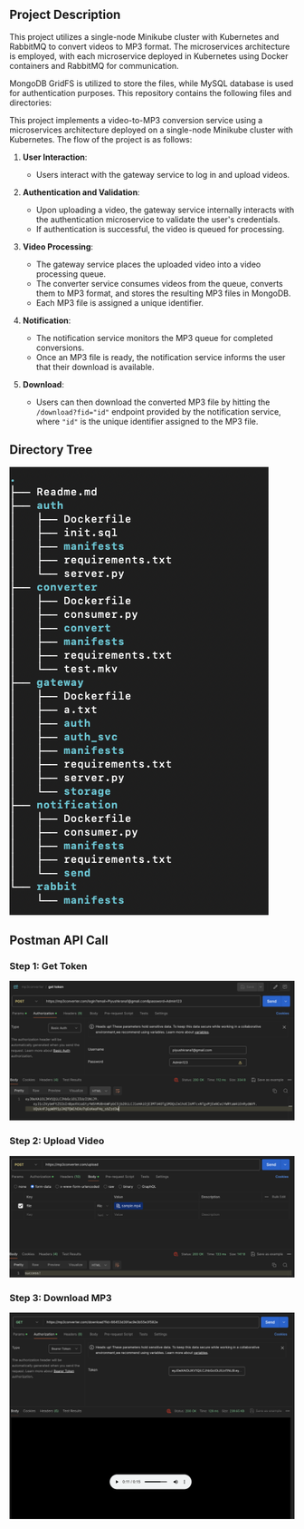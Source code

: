 ## Project Description

This project utilizes a single-node Minikube cluster with Kubernetes and RabbitMQ to convert videos to MP3 format. The microservices architecture is employed, with each microservice deployed in Kubernetes using Docker containers and RabbitMQ for communication.

MongoDB GridFS is utilized to store the files, while MySQL database is used for authentication purposes.
This repository contains the following files and directories:


This project implements a video-to-MP3 conversion service using a microservices architecture deployed on a single-node Minikube cluster with Kubernetes. The flow of the project is as follows:

1. **User Interaction**: 
   - Users interact with the gateway service to log in and upload videos.

2. **Authentication and Validation**:
   - Upon uploading a video, the gateway service internally interacts with the authentication microservice to validate the user's credentials.
   - If authentication is successful, the video is queued for processing.

3. **Video Processing**:
   - The gateway service places the uploaded video into a video processing queue.
   - The converter service consumes videos from the queue, converts them to MP3 format, and stores the resulting MP3 files in MongoDB.
   - Each MP3 file is assigned a unique identifier.

4. **Notification**:
   - The notification service monitors the MP3 queue for completed conversions.
   - Once an MP3 file is ready, the notification service informs the user that their download is available.

5. **Download**:
   - Users can then download the converted MP3 file by hitting the `/download?fid="id"` endpoint provided by the notification service, where `"id"` is the unique identifier assigned to the MP3 file.

## Directory Tree

![Directory Tree](./output/directory.png)

## Postman API Call
### Step 1: Get Token
![Step 1](./output/gettoken.png)

### Step 2: Upload Video
![Step 2](./output/uploadvideo.png)

### Step 3: Download MP3
![Step 3](./output/downloadmp3.png)